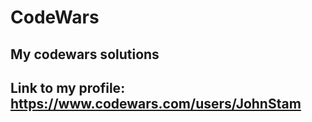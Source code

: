 # CodeWars

## My codewars solutions

## Link to my profile: https://www.codewars.com/users/JohnStam
